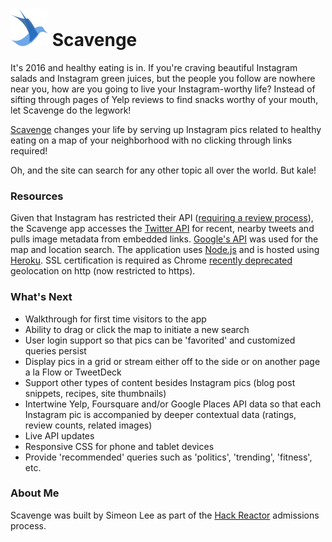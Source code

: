 # ![alt text][logo] Scavenge

It's 2016 and healthy eating is in. If you're craving beautiful Instagram salads and Instagram green juices, but the people you follow are nowhere near you, how are you going to live your Instagram-worthy life? Instead of sifting through pages of Yelp reviews to find snacks worthy of your mouth, let Scavenge do the legwork!

[Scavenge][site] changes your life by serving up Instagram pics related to healthy eating on a map of your neighborhood with no clicking through links required!

Oh, and the site can search for any other topic all over the world. But kale!

### Resources

Given that Instagram has restricted their API ([requiring a review process][instagram]), the Scavenge app accesses the [Twitter API][twitter] for recent, nearby tweets and pulls image metadata from embedded links. [Google's API][google] was used for the map and location search. The application uses [Node.js][node] and is hosted using [Heroku][heroku]. SSL certification is required as Chrome [recently deprecated][deprecated] geolocation on http (now restricted to https).

### What's Next

* Walkthrough for first time visitors to the app
* Ability to drag or click the map to initiate a new search
* User login support so that pics can be 'favorited' and customized queries persist
* Display pics in a grid or stream either off to the side or on another page a la Flow or TweetDeck
* Support other types of content besides Instagram pics (blog post snippets, recipes, site thumbnails)
* Intertwine Yelp, Foursquare and/or Google Places API data so that each Instagram pic is accompanied by deeper contextual data (ratings, review counts, related images)
* Live API updates
* Responsive CSS for phone and tablet devices
* Provide 'recommended' queries such as 'politics', 'trending', 'fitness', etc.

### About Me

Scavenge was built by Simeon Lee as part of the [Hack Reactor][hackreactor] admissions process.

[logo]: https://github.com/simeonlee/scavenge/blob/master/public/images/scavengebird%402x.png "Scavenge logo"
[site]: https://www.scavenge.io "Scavenge site"
[instagram]: https://www.instagram.com/developer "Instagram API"
[twitter]: https://dev.twitter.com "Twitter API"
[google]: https://developers.google.com/maps "Google API"
[node]: https://nodejs.org "Node.js"
[heroku]: https://www.heroku.com "Heroku"
[deprecated]: https://developers.google.com/web/updates/2016/04/geolocation-on-secure-contexts-only "Deprecated"
[hackreactor]: http://www.hackreactor.com "Hack Reactor"
